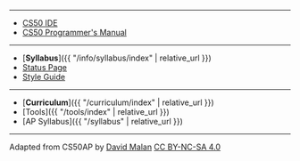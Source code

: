 ***

* [CS50 IDE](https://ide.cs50.io/)
* [CS50 Programmer's Manual](https://man.cs50.io/)

***

* [**Syllabus**]({{ "/info/syllabus/index" | relative_url }})
* [Status Page](https://cs50.statuspage.io/)
* [Style Guide](https://cs50.readthedocs.io/style/c/)

***

* [**Curriculum**]({{ "/curriculum/index" | relative_url }})
* [Tools]({{ "/tools/index" | relative_url }})
* [AP Syllabus]({{ "/syllabus" | relative_url }})

***

Adapted from CS50AP 
by [David Malan](https://cs.harvard.edu/malan/)
[CC BY-NC-SA 4.0](http://creativecommons.org/licenses/by-nc-sa/4.0/)
